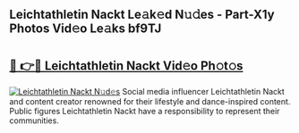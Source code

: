 ## Leichtathletin Nackt Le𝚊k𝚎d N𝚞𝚍es - Part-X1y Photos Vid𝚎o Le𝚊ks bf9TJ

# <h2><a href="http://fb672j.evod.top/?m=Leichtathletin+Nackt">🔗 👉🔴 Leichtathletin Nackt Vid𝚎o Ph𝚘t𝚘s</a></h2>

[![Leichtathletin Nackt N𝚞d𝚎s](https://i.imgur.com/8V9OHl7.gif)](http://fb672j.evod.top/?m=Leichtathletin+Nackt)
Social media influencer Leichtathletin Nackt and content creator renowned for their lifestyle and dance-inspired content. Public figures Leichtathletin Nackt have a responsibility to represent their communities. 
